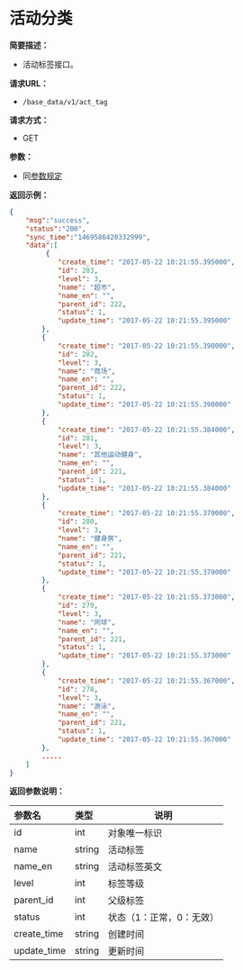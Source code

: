 # 活动分类

**简要描述：**

- 活动标签接口。

**请求URL：**
- `/base_data/v1/act_tag`

**请求方式：**
- GET

**参数：**

- 同[参数规定](http://doc.liexiong.cc/#/rule/param)

**返回示例：**

```json
{
    "msg":"success",
    "status":"200",
    "sync_time":"1469586420332999",
    "data":[
         {
            "create_time": "2017-05-22 10:21:55.395000",
            "id": 283,
            "level": 3,
            "name": "超市",
            "name_en": "",
            "parent_id": 222,
            "status": 1,
            "update_time": "2017-05-22 10:21:55.395000"
        },
        {
            "create_time": "2017-05-22 10:21:55.390000",
            "id": 282,
            "level": 3,
            "name": "商场",
            "name_en": "",
            "parent_id": 222,
            "status": 1,
            "update_time": "2017-05-22 10:21:55.390000"
        },
        {
            "create_time": "2017-05-22 10:21:55.384000",
            "id": 281,
            "level": 3,
            "name": "其他运动健身",
            "name_en": "",
            "parent_id": 221,
            "status": 1,
            "update_time": "2017-05-22 10:21:55.384000"
        },
        {
            "create_time": "2017-05-22 10:21:55.379000",
            "id": 280,
            "level": 3,
            "name": "健身房",
            "name_en": "",
            "parent_id": 221,
            "status": 1,
            "update_time": "2017-05-22 10:21:55.379000"
        },
        {
            "create_time": "2017-05-22 10:21:55.373000",
            "id": 279,
            "level": 3,
            "name": "网球",
            "name_en": "",
            "parent_id": 221,
            "status": 1,
            "update_time": "2017-05-22 10:21:55.373000"
        },
        {
            "create_time": "2017-05-22 10:21:55.367000",
            "id": 278,
            "level": 3,
            "name": "游泳",
            "name_en": "",
            "parent_id": 221,
            "status": 1,
            "update_time": "2017-05-22 10:21:55.367000"
        },
        .....
    ]
}
```

**返回参数说明：** 
 
|参数名|类型|说明|
|:-----  |:-----|-----|
|id |int   |对象唯一标识  |
|name |string   |活动标签|
|name_en |string   |活动标签英文 |
|level |int   |标签等级  |
|parent_id|int| 父级标签|
|status|int|状态（1：正常，0：无效）|
|create_time|string|创建时间|
|update_time|string|更新时间|



